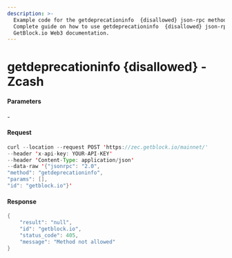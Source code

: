 ```yaml
---
description: >-
  Example code for the getdeprecationinfo  {disallowed} json-rpc method.
  Сomplete guide on how to use getdeprecationinfo  {disallowed} json-rpc in
  GetBlock.io Web3 documentation.
---
```


# getdeprecationinfo {disallowed} - Zcash

#### Parameters

\-

#### Request

```java
curl --location --request POST 'https://zec.getblock.io/mainnet/' 
--header 'x-api-key: YOUR-API-KEY' 
--header 'Content-Type: application/json' 
--data-raw '{"jsonrpc": "2.0",
"method": "getdeprecationinfo",
"params": [],
"id": "getblock.io"}'
```

#### Response

```java
{
    "result": "null",
    "id": "getblock.io",
    "status_code": 405,
    "message": "Method not allowed"
}
```
